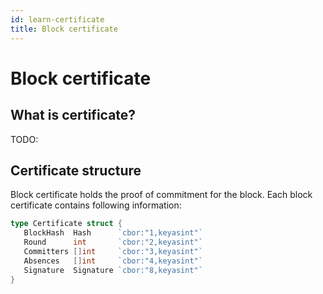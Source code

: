 ```yaml
---
id: learn-certificate
title: Block certificate
---
```


# Block certificate

## What is certificate?

TODO:

## Certificate structure

Block certificate holds the proof of commitment for the block. Each block certificate contains
following information:

```go
type Certificate struct {
   BlockHash  Hash      `cbor:"1,keyasint"`
   Round      int       `cbor:"2,keyasint"`
   Committers []int     `cbor:"3,keyasint"`
   Absences   []int     `cbor:"4,keyasint"`
   Signature  Signature `cbor:"8,keyasint"`
}
```
